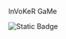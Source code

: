 InVoKeR GaMe

![Static Badge](https://img.shields.io/badge/tailwindcss-v3.x-06B6D4?style=for-the-badge&logo=tailwindcss&logoColor=%23ffffff&logoSize=30)

